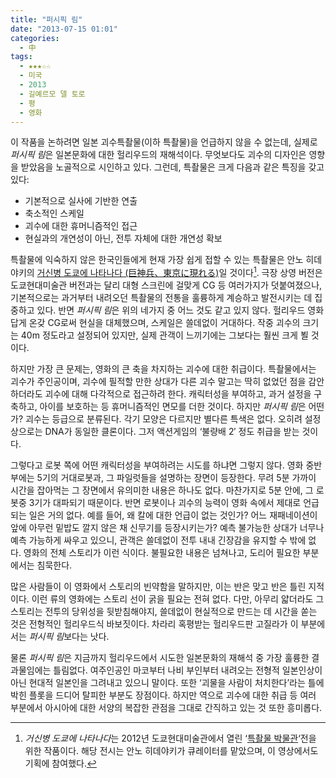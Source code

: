 ```yaml
---
title: "퍼시픽 림"
date: "2013-07-15 01:01"
categories:
  - 中
tags:
  - ★★★☆☆
  - 미국
  - 2013
  - 길예르모 델 토로
  - 평
  - 영화
---
```


이 작품을 논하려면 일본 괴수특촬물(이하 특촬물)을 언급하지 않을 수 없는데, 실제로 *퍼시픽 림*은 일본문화에 대한 헐리우드의 재해석이다. 무엇보다도 괴수의 디자인은 영향을 받았음을 노골적으로 시인하고 있다. 그런데, 특촬물은 크게 다음과 같은 특징을 갖고 있다:

- 기본적으로 실사에 기반한 연출
- 축소적인 스케일
- 괴수에 대한 휴머니즘적인 접근
- 현실과의 개연성이 아닌, 전투 자체에 대한 개연성 확보

특촬물에 익숙하지 않은 한국인들에게 현재 가장 쉽게 접할 수 있는 특촬물은 안노 히데야키의 [거신병 도쿄에 나타나다 (巨神兵、東京に現れる)](http://serviceapi.nmv.naver.com/flash/convertIframeTag.nhn?vid=44180D1D1E391A48E7B78BCD56F24A4E0B38&amp;outKey=V122a04b5175fe36acc66fac747d9481ff4d691ed514cc3878527fac747d9481ff4d6&amp;width=720&amp;height=438)일 것이다[^1]. 극장 상영 버전은 도쿄현대미술관 버전과는 달리 대형 스크린에 걸맞게 CG 등 여러가지가 덧붙여졌으나, 기본적으로는 과거부터 내려오던 특촬물의 전통을 훌륭하게 계승하고 발전시키는 데 집중하고 있다. 반면 *퍼시픽 림*은 위의 네가지 중 어느 것도 같고 있지 않다. 헐리우드 영화답게 온갖 CG로써 현실을 대체했으며, 스케일은 쓸데없이 거대하다. 작중 괴수의 크기는 40m 정도라고 설정되어 있지만, 실제 관객이 느끼기에는 그보다는 훨씬 크게 뵐 것이다.

하지만 가장 큰 문제는, 영화의 큰 축을 차지하는 괴수에 대한 취급이다. 특촬물에서는 괴수가 주인공이며, 괴수에 필적할 만한 상대가 다른 괴수 말고는 딱히 없었던 점을 감안하더라도 괴수에 대해 다각적으로 접근하려 한다. 캐릭터성을 부여하고, 과거 설정을 구축하고, 아이를 보호하는 등 휴머니즘적인 면모를 더한 것이다. 하지만 *퍼시픽 림*은 어떤가? 괴수는 등급으로 분류된다. 각기 모양은 다르지만 별다른 특색은 없다. 오히려 설정상으로는 DNA가 동일한 클론이다. 그저 액션게임의 ‘불량배 2′ 정도 취급을 받는 것이다.

그렇다고 로봇 쪽에 어떤 캐릭터성을 부여하려는 시도를 하냐면 그렇지 않다. 영화 중반부에는 5기의 거대로봇과, 그 파일럿들을 설명하는 장면이 등장한다. 무려 5분 가까이 시간을 잡아먹는 그 장면에서 유의미한 내용은 하나도 없다. 마찬가지로 5분 안에, 그 로봇중 3기가 대파되기 때문이다. 반면 로봇이나 괴수의 능력이 영화 속에서 제대로 언급되는 일은 거의 없다. 예를 들어, 왜 칼에 대한 언급이 없는 것인가? 어느 재패네이션이 앞에 아무런 밑밥도 깔지 않은 채 신무기를 등장시키는가? 예측 불가능한 상대가 너무나 예측 가능하게 싸우고 있으니, 관객은 쓸데없이 전투 내내 긴장감을 유지할 수 밖에 없다. 영화의 전체 스토리가 이런 식이다. 불필요한 내용은 넘쳐나고, 도리어 필요한 부분에서는 침묵한다.

많은 사람들이 이 영화에서 스토리의 빈약함을 말하지만, 이는 반은 맞고 반은 틀린 지적이다. 이런 류의 영화에는 스토리 선이 굵을 필요는 전혀 없다. 다만, 아무리 얇더라도 그 스토리는 전투의 당위성을 뒷받침해야지, 쓸데없이 현실적으로 만드는 데 시간을 쏟는 것은 전형적인 헐리우드식 바보짓이다. 차라리 혹평받는 헐리우드판 고질라가 이 부분에서는 *퍼시픽 림*보다는 낫다.

물론 *퍼시픽 림*은 지금까지 헐리우드에서 시도한 일본문화의 재해석 중 가장 훌륭한 결과물임에는 틀림없다. 여주인공인 마코부터 나비 부인부터 내려오는 전형적 일본인상이 아닌 현대적 일본인을 그려내고 있으니 말이다. 또한 ‘괴물을 사람이 처치한다’라는 틀에 박힌 플롯을 드디어 탈피한 부분도 장점이다. 하지만 역으로 괴수에 대한 취급 등 여러 부분에서 아시아에 대한 서양의 복잡한 관점을 그대로 간직하고 있는 것 또한 흥미롭다.


[^1]: *거신병 도쿄에 나타나다*는 2012년 도쿄현대미술관에서 열린 ‘[특촬물 박물관](http://www.mot-art-museum.jp/exhibition/137)‘전을 위한 작품이다. 해당 전시는 안노 히데야키가 큐레이터를 맡았으며, 이 영상에서도 기획에 참여했다.
